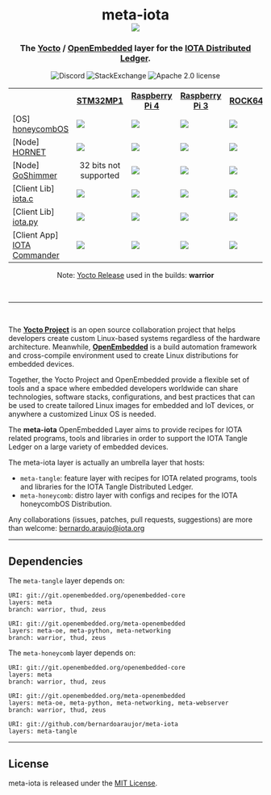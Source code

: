 <h1 align="center">
  meta-iota <br>
  <img src="https://github.com/bernardoaraujor/meta-iota/raw/master/meta-iota.png">
</h1>

<h3 align="center">
The <a href="https://yoctoproject.org">Yocto</a> / <a href="http://www.openembedded.org">OpenEmbedded</a> layer for the <a href="https://www.iota.org/" target="blank">IOTA Distributed Ledger</a>.
</h3>

<p align="center">
<a href="https://discord.iota.org/" style="text-decoration:none;"><img src="https://img.shields.io/badge/Discord-9cf.svg?logo=discord" alt="Discord"></a>
    <a href="https://iota.stackexchange.com/" style="text-decoration:none;"><img src="https://img.shields.io/badge/StackExchange-9cf.svg?logo=stackexchange" alt="StackExchange"></a>
<a href="https://github.com/iotaledger/meta-iota/blob/master/COPYING.MIT" style="text-decoration:none;"><img src="https://img.shields.io/badge/license-MIT-blue.svg?style=flat-square" alt="Apache 2.0 license"></a>
</p>

<table>
 <tr>
   <th></th>
   <th><a href="https://github.com/STMicroelectronics/meta-st-stm32mp/blob/thud/conf/machine/stm32mp1.conf">STM32MP1</a></th>
   <th><a href="https://github.com/agherzan/meta-raspberrypi/blob/master/conf/machine/raspberrypi4-64.conf">Raspberry Pi 4</a></th>
   <th><a href="https://github.com/agherzan/meta-raspberrypi/blob/master/conf/machine/raspberrypi3-64.confstmic">Raspberry Pi 3</a></th>
   <th><a href="https://github.com/bernardoaraujor/meta-rock64/blob/master/conf/machine/rock64.conf">ROCK64</a></th>
   <th><a href="http://git.yoctoproject.org/cgit/cgit.cgi/meta-yocto/tree/meta-yocto-bsp/conf/machine/genericx86-64.conf?h=master">x86-64</a></th>
 </tr>
 <tr>
   <td>[OS]  <a href="https://honeycombOS.github.io">honeycombOS</a></td>
   <td><a href='http://honeycomb-ci.ydns.eu:8080/job/honeycombOS-stm32mp1/'><img src='http://honeycomb-ci.ydns.eu:8080/buildStatus/icon?job=honeycombOS-stm32mp1'></a></a></td>
   <td><a href='http://honeycomb-ci.ydns.eu:8080/job/honeycombOS-raspberrypi4/'><img src='http://honeycomb-ci.ydns.eu:8080/buildStatus/icon?job=honeycombOS-raspberrypi4'></a></td>
   <td><a href='http://honeycomb-ci.ydns.eu:8080/job/honeycombOS-raspberrypi3/'><img src='http://honeycomb-ci.ydns.eu:8080/buildStatus/icon?job=honeycombOS-raspberrypi3'></a></td>
   <td><a href='http://honeycomb-ci.ydns.eu:8080/job/honeycombOS-rock64/'><img src='http://honeycomb-ci.ydns.eu:8080/buildStatus/icon?job=honeycombOS-rock64'></a></td>
   <td><a href='http://honeycomb-ci.ydns.eu:8080/job/honeycombOS-genericx86-64/'><img src='http://honeycomb-ci.ydns.eu:8080/buildStatus/icon?job=honeycombOS-genericx86-64'></a></td>
 </tr>
 <tr>
   <td>[Node] <a href="https://github.com/gohornet/hornet">HORNET</a></td>
   <td><a href='http://honeycomb-ci.ydns.eu:8080/job/hornet-stm32mp1/'><img src='http://honeycomb-ci.ydns.eu:8080/buildStatus/icon?job=hornet-stm32mp1'></a></td>
   <td><a href='http://honeycomb-ci.ydns.eu:8080/job/hornet-raspberrypi4/'><img src='http://honeycomb-ci.ydns.eu:8080/buildStatus/icon?job=hornet-raspberrypi4'></a></td>
   <td><a href='http://honeycomb-ci.ydns.eu:8080/job/hornet-raspberrypi3/'><img src='http://honeycomb-ci.ydns.eu:8080/buildStatus/icon?job=hornet-raspberrypi3'></a></td>
   <td><a href='http://honeycomb-ci.ydns.eu:8080/job/hornet-rock64/'><img src='http://honeycomb-ci.ydns.eu:8080/buildStatus/icon?job=hornet-rock64'></a></td>
   <td><a href='http://honeycomb-ci.ydns.eu:8080/job/hornet-genericx86-64/'><img src='http://honeycomb-ci.ydns.eu:8080/buildStatus/icon?job=hornet-genericx86-64'></a></td>
 </tr>
 <tr>
   <td>[Node] <a href="https://github.com/iotaledger/goshimmer">GoShimmer</a></td>
   <td align="center">32 bits not supported</td>
   <td><a href='http://honeycomb-ci.ydns.eu:8080/job/goshimmer-raspberrypi4/'><img src='http://honeycomb-ci.ydns.eu:8080/buildStatus/icon?job=goshimmer-raspberrypi4'></a></td>
   <td><a href='http://honeycomb-ci.ydns.eu:8080/job/goshimmer-raspberrypi3/'><img src='http://honeycomb-ci.ydns.eu:8080/buildStatus/icon?job=goshimmer-raspberrypi3'></a></td>
   <td><a href='http://honeycomb-ci.ydns.eu:8080/job/goshimmer-rock64/'><img src='http://honeycomb-ci.ydns.eu:8080/buildStatus/icon?job=goshimmer-rock64'></a></td>
   <td><a href='http://honeycomb-ci.ydns.eu:8080/job/goshimmer-genericx86-64/'><img src='http://honeycomb-ci.ydns.eu:8080/buildStatus/icon?job=goshimmer-genericx86-64'></a></td>
 </tr>
 <tr>
   <td>[Client Lib] <a href="https://github.com/iotaledger/iota.c">iota.c</a></td>
   <td><a href='http://honeycomb-ci.ydns.eu:8080/job/iota.c-stm32mp1/'><img src='http://honeycomb-ci.ydns.eu:8080/buildStatus/icon?job=iota.c-stm32mp1'></a></td>
   <td><a href='http://honeycomb-ci.ydns.eu:8080/job/iota.c-raspberrypi4/'><img src='http://honeycomb-ci.ydns.eu:8080/buildStatus/icon?job=iota.c-raspberrypi4'></a></td>
   <td><a href='http://honeycomb-ci.ydns.eu:8080/job/iota.c-raspberrypi3/'><img src='http://honeycomb-ci.ydns.eu:8080/buildStatus/icon?job=iota.c-raspberrypi3'></a></td>
   <td><a href='http://honeycomb-ci.ydns.eu:8080/job/iota.c-rock64/'><img src='http://honeycomb-ci.ydns.eu:8080/buildStatus/icon?job=iota.c-rock64'></a></td>
   <td><a href='http://honeycomb-ci.ydns.eu:8080/job/iota.c-genericx86-64/'><img src='http://honeycomb-ci.ydns.eu:8080/buildStatus/icon?job=iota.c-genericx86-64'></a></td>
 </tr>
 <tr>
   <td>[Client Lib] <a href="https://github.com/iotaledger/iota.py">iota.py</a></td>
   <td><a href='http://honeycomb-ci.ydns.eu:8080/job/iota.py-stm32mp1/'><img src='http://honeycomb-ci.ydns.eu:8080/buildStatus/icon?job=iota.py-stm32mp1'></a></td>
   <td><a href='http://honeycomb-ci.ydns.eu:8080/job/iota.py-raspberrypi4/'><img src='http://honeycomb-ci.ydns.eu:8080/buildStatus/icon?job=iota.py-raspberrypi4'></a></td>
   <td><a href='http://honeycomb-ci.ydns.eu:8080/job/iota.py-raspberrypi3/'><img src='http://honeycomb-ci.ydns.eu:8080/buildStatus/icon?job=iota.py-raspberrypi3'></a></td>
   <td><a href='http://honeycomb-ci.ydns.eu:8080/job/iota.py-rock64/'><img src='http://honeycomb-ci.ydns.eu:8080/buildStatus/icon?job=iota.py-rock64'></a></td>
   <td><a href='http://honeycomb-ci.ydns.eu:8080/job/iota.py-genericx86-64/'><img src='http://honeycomb-ci.ydns.eu:8080/buildStatus/icon?job=iota.py-genericx86-64'></a></td>
 </tr>
 <tr>
   <td>[Client App] <a href="https://github.com/oopsmonk/iota_cmder">IOTA Commander</a></td>
   <td><a href='http://honeycomb-ci.ydns.eu:8080/job/iota_cmder-stm32mp1/'><img src='http://honeycomb-ci.ydns.eu:8080/buildStatus/icon?job=iota_cmder-stm32mp1'></a></td>
   <td><a href='http://honeycomb-ci.ydns.eu:8080/job/iota_cmder-raspberrypi4/'><img src='http://honeycomb-ci.ydns.eu:8080/buildStatus/icon?job=iota_cmder-raspberrypi4'></a></td>
   <td><a href='http://honeycomb-ci.ydns.eu:8080/job/iota_cmder-raspberrypi3/'><img src='http://honeycomb-ci.ydns.eu:8080/buildStatus/icon?job=iota_cmder-raspberrypi3'></a></td>
   <td><a href='http://honeycomb-ci.ydns.eu:8080/job/iota_cmder-rock64/'><img src='http://honeycomb-ci.ydns.eu:8080/buildStatus/icon?job=iota_cmder-rock64'></a></td>
   <td><a href='http://honeycomb-ci.ydns.eu:8080/job/iota_cmder-genericx86-64/'><img src='http://honeycomb-ci.ydns.eu:8080/buildStatus/icon?job=iota_cmder-genericx86-64'></a></td>
 </tr>
</table>
<p align="center">Note: <a href="https://wiki.yoctoproject.org/wiki/Releases">Yocto Release</a> used in the builds: <b>warrior</b></p>
<br>

---
<br>

The [**Yocto Project**](https://www.yoctoproject.org/) is an open source collaboration project that helps developers create custom Linux-based systems regardless of the hardware architecture. Meanwhile, [**OpenEmbedded**](http://www.openembedded.org/wiki/Main_Page) is a build automation framework and cross-compile environment used to create Linux distributions for embedded devices.

Together, the Yocto Project and OpenEmbedded provide a flexible set of tools and a space where embedded developers worldwide can share technologies, software stacks, configurations, and best practices that can be used to create tailored Linux images for embedded and IoT devices, or anywhere a customized Linux OS is needed.

The **meta-iota** OpenEmbedded Layer aims to provide recipes for IOTA related programs, tools and libraries in order to support the IOTA Tangle Ledger on a large variety of embedded devices.

The meta-iota layer is actually an umbrella layer that hosts:
 - `meta-tangle`: feature layer with recipes for IOTA related programs, tools and libraries for the IOTA Tangle Distributed Ledger.
 - `meta-honeycomb`: distro layer with configs and recipes for the IOTA honeycombOS Distribution.

Any collaborations (issues, patches, pull requests, suggestions) are more than welcome: <bernardo.araujo@iota.org>

---
## Dependencies

The `meta-tangle` layer depends on:

	URI: git://git.openembedded.org/openembedded-core
	layers: meta
	branch: warrior, thud, zeus

	URI: git://git.openembedded.org/meta-openembedded
	layers: meta-oe, meta-python, meta-networking
	branch: warrior, thud, zeus

The `meta-honeycomb` layer depends on:

	URI: git://git.openembedded.org/openembedded-core
	layers: meta
	branch: warrior, thud, zeus

	URI: git://git.openembedded.org/meta-openembedded
	layers: meta-oe, meta-python, meta-networking, meta-webserver
	branch: warrior, thud, zeus

	URI: git://github.com/bernardoaraujor/meta-iota
	layers: meta-tangle

---
## License

meta-iota is released under the [MIT License](https://github.com/bernardoaraujor/meta-iota/blob/master/COPYING.MIT).
